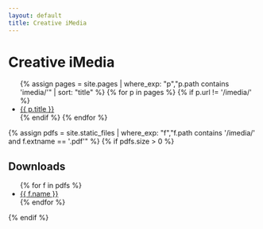 ```yaml
---
layout: default
title: Creative iMedia
---
```


# Creative iMedia

<ul class="card-grid">
{% assign pages = site.pages | where_exp: "p","p.path contains 'imedia/'" | sort: "title" %}
{% for p in pages %}
  {% if p.url != '/imedia/' %}
    <li class="card"><a href="{{ p.url }}">{{ p.title }}</a></li>
  {% endif %}
{% endfor %}
</ul>

{% assign pdfs = site.static_files | where_exp: "f","f.path contains '/imedia/' and f.extname == '.pdf'" %}
{% if pdfs.size > 0 %}
<h2>Downloads</h2>
<ul>
  {% for f in pdfs %}
    <li><a href="{{ f.path }}">{{ f.name }}</a></li>
  {% endfor %}
</ul>
{% endif %}
